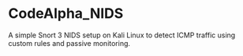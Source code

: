# CodeAlpha_NIDS
A simple Snort 3 NIDS setup on Kali Linux to detect ICMP traffic using custom rules and passive monitoring.
